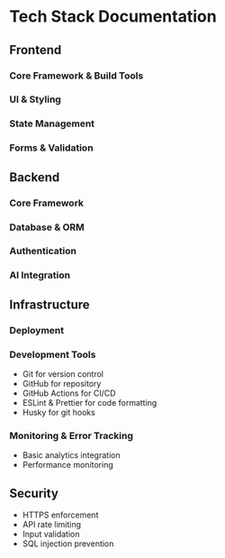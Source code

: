 # Tech Stack Documentation

## Frontend

### Core Framework & Build Tools


### UI & Styling


### State Management


### Forms & Validation


## Backend

### Core Framework


### Database & ORM


### Authentication


### AI Integration


## Infrastructure

### Deployment


### Development Tools
- Git for version control
- GitHub for repository
- GitHub Actions for CI/CD
- ESLint & Prettier for code formatting
- Husky for git hooks

### Monitoring & Error Tracking
- Basic analytics integration
- Performance monitoring

## Security
- HTTPS enforcement
- API rate limiting
- Input validation
- SQL injection prevention